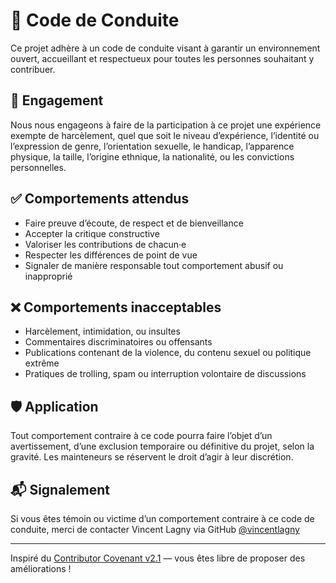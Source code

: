 # 📜 Code de Conduite

Ce projet adhère à un code de conduite visant à garantir un environnement ouvert, accueillant et respectueux pour toutes les personnes souhaitant y contribuer.

## 🤝 Engagement

Nous nous engageons à faire de la participation à ce projet une expérience exempte de harcèlement, quel que soit le niveau d’expérience, l’identité ou l’expression de genre, l’orientation sexuelle, le handicap, l’apparence physique, la taille, l’origine ethnique, la nationalité, ou les convictions personnelles.

## ✅ Comportements attendus

- Faire preuve d’écoute, de respect et de bienveillance
- Accepter la critique constructive
- Valoriser les contributions de chacun·e
- Respecter les différences de point de vue
- Signaler de manière responsable tout comportement abusif ou inapproprié

## ❌ Comportements inacceptables

- Harcèlement, intimidation, ou insultes
- Commentaires discriminatoires ou offensants
- Publications contenant de la violence, du contenu sexuel ou politique extrême
- Pratiques de trolling, spam ou interruption volontaire de discussions

## 🛡️ Application

Tout comportement contraire à ce code pourra faire l’objet d’un avertissement, d’une exclusion temporaire ou définitive du projet, selon la gravité. Les mainteneurs se réservent le droit d’agir à leur discrétion.

## 📬 Signalement

Si vous êtes témoin ou victime d’un comportement contraire à ce code de conduite, merci de contacter Vincent Lagny via GitHub [@vincentlagny](https://github.com/vincentlagny) 

---

Inspiré du [Contributor Covenant v2.1](https://www.contributor-covenant.org/version/2/1/code_of_conduct/) — vous êtes libre de proposer des améliorations !

